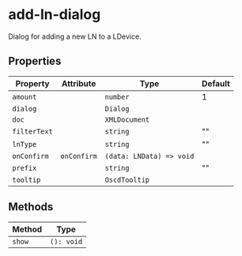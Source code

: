 # add-ln-dialog

Dialog for adding a new LN to a LDevice.

## Properties

| Property     | Attribute   | Type                     | Default |
|--------------|-------------|--------------------------|---------|
| `amount`     |             | `number`                 | 1       |
| `dialog`     |             | `Dialog`                 |         |
| `doc`        |             | `XMLDocument`            |         |
| `filterText` |             | `string`                 | ""      |
| `lnType`     |             | `string`                 | ""      |
| `onConfirm`  | `onConfirm` | `(data: LNData) => void` |         |
| `prefix`     |             | `string`                 | ""      |
| `tooltip`    |             | `OscdTooltip`            |         |

## Methods

| Method | Type       |
|--------|------------|
| `show` | `(): void` |
